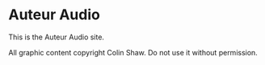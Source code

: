 # Auteur Audio

This is the Auteur Audio site. 

All graphic content copyright Colin Shaw.  Do not use it without permission.

